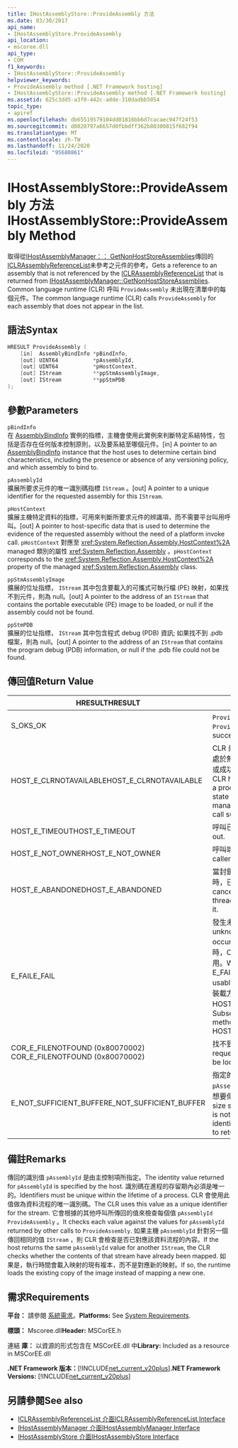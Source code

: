```yaml
---
title: IHostAssemblyStore::ProvideAssembly 方法
ms.date: 03/30/2017
api_name:
- IHostAssemblyStore.ProvideAssembly
api_location:
- mscoree.dll
api_type:
- COM
f1_keywords:
- IHostAssemblyStore::ProvideAssembly
helpviewer_keywords:
- ProvideAssembly method [.NET Framework hosting]
- IHostAssemblyStore::ProvideAssembly method [.NET Framework hosting]
ms.assetid: 625c3dd5-a3f0-442c-adde-310dadbb5054
topic_type:
- apiref
ms.openlocfilehash: db65519579104dd01816bb6d7cacaec947f24f53
ms.sourcegitcommit: d8020797a6657d0fbbdff362b80300815f682f94
ms.translationtype: MT
ms.contentlocale: zh-TW
ms.lasthandoff: 11/24/2020
ms.locfileid: "95680861"
---
```

# <a name="ihostassemblystoreprovideassembly-method"></a><span data-ttu-id="8b8d4-102">IHostAssemblyStore::ProvideAssembly 方法</span><span class="sxs-lookup"><span data-stu-id="8b8d4-102">IHostAssemblyStore::ProvideAssembly Method</span></span>

<span data-ttu-id="8b8d4-103">取得從[IHostAssemblyManager：： GetNonHostStoreAssemblies](ihostassemblymanager-getnonhoststoreassemblies-method.md)傳回的[ICLRAssemblyReferenceList](iclrassemblyreferencelist-interface.md)未參考之元件的參考。</span><span class="sxs-lookup"><span data-stu-id="8b8d4-103">Gets a reference to an assembly that is not referenced by the [ICLRAssemblyReferenceList](iclrassemblyreferencelist-interface.md) that is returned from [IHostAssemblyManager::GetNonHostStoreAssemblies](ihostassemblymanager-getnonhoststoreassemblies-method.md).</span></span> <span data-ttu-id="8b8d4-104">Common language runtime (CLR) 呼叫 `ProvideAssembly` 未出現在清單中的每個元件。</span><span class="sxs-lookup"><span data-stu-id="8b8d4-104">The common language runtime (CLR) calls `ProvideAssembly` for each assembly that does not appear in the list.</span></span>  
  
## <a name="syntax"></a><span data-ttu-id="8b8d4-105">語法</span><span class="sxs-lookup"><span data-stu-id="8b8d4-105">Syntax</span></span>  
  
```cpp  
HRESULT ProvideAssembly (  
    [in]  AssemblyBindInfo *pBindInfo,  
    [out] UINT64           *pAssemblyId,  
    [out] UINT64           *pHostContext,  
    [out] IStream          **ppStmAssemblyImage,  
    [out] IStream          **ppStmPDB  
);  
```  
  
## <a name="parameters"></a><span data-ttu-id="8b8d4-106">參數</span><span class="sxs-lookup"><span data-stu-id="8b8d4-106">Parameters</span></span>  

 `pBindInfo`  
 <span data-ttu-id="8b8d4-107">在 [AssemblyBindInfo](assemblybindinfo-structure.md) 實例的指標，主機會使用此實例來判斷特定系結特性，包括是否存在任何版本控制原則，以及要系結至哪個元件。</span><span class="sxs-lookup"><span data-stu-id="8b8d4-107">[in] A pointer to an [AssemblyBindInfo](assemblybindinfo-structure.md) instance that the host uses to determine certain bind characteristics, including the presence or absence of any versioning policy, and which assembly to bind to.</span></span>  
  
 `pAssemblyId`  
 <span data-ttu-id="8b8d4-108">擴展所要求元件的唯一識別碼指標 `IStream` 。</span><span class="sxs-lookup"><span data-stu-id="8b8d4-108">[out] A pointer to a unique identifier for the requested assembly for this `IStream`.</span></span>  
  
 `pHostContext`  
 <span data-ttu-id="8b8d4-109">擴展主機特定資料的指標，可用來判斷所要求元件的辨識項，而不需要平台叫用呼叫。</span><span class="sxs-lookup"><span data-stu-id="8b8d4-109">[out] A pointer to host-specific data that is used to determine the evidence of the requested assembly without the need of a platform invoke call.</span></span> <span data-ttu-id="8b8d4-110">`pHostContext` 對應至 <xref:System.Reflection.Assembly.HostContext%2A> managed 類別的屬性 <xref:System.Reflection.Assembly> 。</span><span class="sxs-lookup"><span data-stu-id="8b8d4-110">`pHostContext` corresponds to the <xref:System.Reflection.Assembly.HostContext%2A> property of the managed <xref:System.Reflection.Assembly> class.</span></span>  
  
 `ppStmAssemblyImage`  
 <span data-ttu-id="8b8d4-111">擴展的位址指標， `IStream` 其中包含要載入的可攜式可執行檔 (PE) 映射，如果找不到元件，則為 null。</span><span class="sxs-lookup"><span data-stu-id="8b8d4-111">[out] A pointer to the address of an `IStream` that contains the portable executable (PE) image to be loaded, or null if the assembly could not be found.</span></span>  
  
 `ppStmPDB`  
 <span data-ttu-id="8b8d4-112">擴展的位址指標， `IStream` 其中包含程式 debug (PDB) 資訊; 如果找不到 .pdb 檔案，則為 null。</span><span class="sxs-lookup"><span data-stu-id="8b8d4-112">[out] A pointer to the address of an `IStream` that contains the program debug (PDB) information, or null if the .pdb file could not be found.</span></span>  
  
## <a name="return-value"></a><span data-ttu-id="8b8d4-113">傳回值</span><span class="sxs-lookup"><span data-stu-id="8b8d4-113">Return Value</span></span>  
  
|<span data-ttu-id="8b8d4-114">HRESULT</span><span class="sxs-lookup"><span data-stu-id="8b8d4-114">HRESULT</span></span>|<span data-ttu-id="8b8d4-115">描述</span><span class="sxs-lookup"><span data-stu-id="8b8d4-115">Description</span></span>|  
|-------------|-----------------|  
|<span data-ttu-id="8b8d4-116">S_OK</span><span class="sxs-lookup"><span data-stu-id="8b8d4-116">S_OK</span></span>|<span data-ttu-id="8b8d4-117">`ProvideAssembly` 傳回成功。</span><span class="sxs-lookup"><span data-stu-id="8b8d4-117">`ProvideAssembly` returned successfully.</span></span>|  
|<span data-ttu-id="8b8d4-118">HOST_E_CLRNOTAVAILABLE</span><span class="sxs-lookup"><span data-stu-id="8b8d4-118">HOST_E_CLRNOTAVAILABLE</span></span>|<span data-ttu-id="8b8d4-119">CLR 尚未載入至進程，或 CLR 處於無法執行 managed 程式碼或成功處理呼叫的狀態。</span><span class="sxs-lookup"><span data-stu-id="8b8d4-119">The CLR has not been loaded into a process, or the CLR is in a state in which it cannot run managed code or process the call successfully.</span></span>|  
|<span data-ttu-id="8b8d4-120">HOST_E_TIMEOUT</span><span class="sxs-lookup"><span data-stu-id="8b8d4-120">HOST_E_TIMEOUT</span></span>|<span data-ttu-id="8b8d4-121">呼叫已超時。</span><span class="sxs-lookup"><span data-stu-id="8b8d4-121">The call timed out.</span></span>|  
|<span data-ttu-id="8b8d4-122">HOST_E_NOT_OWNER</span><span class="sxs-lookup"><span data-stu-id="8b8d4-122">HOST_E_NOT_OWNER</span></span>|<span data-ttu-id="8b8d4-123">呼叫端沒有擁有鎖定。</span><span class="sxs-lookup"><span data-stu-id="8b8d4-123">The caller does not own the lock.</span></span>|  
|<span data-ttu-id="8b8d4-124">HOST_E_ABANDONED</span><span class="sxs-lookup"><span data-stu-id="8b8d4-124">HOST_E_ABANDONED</span></span>|<span data-ttu-id="8b8d4-125">當封鎖的執行緒或光纖正在等候時，已取消事件。</span><span class="sxs-lookup"><span data-stu-id="8b8d4-125">An event was canceled while a blocked thread or fiber was waiting on it.</span></span>|  
|<span data-ttu-id="8b8d4-126">E_FAIL</span><span class="sxs-lookup"><span data-stu-id="8b8d4-126">E_FAIL</span></span>|<span data-ttu-id="8b8d4-127">發生未知的嚴重失敗。</span><span class="sxs-lookup"><span data-stu-id="8b8d4-127">An unknown catastrophic failure occurred.</span></span> <span data-ttu-id="8b8d4-128">當方法傳回 E_FAIL 時，CLR 在進程內將無法再使用。</span><span class="sxs-lookup"><span data-stu-id="8b8d4-128">When a method returns E_FAIL, the CLR is no longer usable within the process.</span></span> <span data-ttu-id="8b8d4-129">對裝載方法的後續呼叫會傳回 HOST_E_CLRNOTAVAILABLE。</span><span class="sxs-lookup"><span data-stu-id="8b8d4-129">Subsequent calls to hosting methods return HOST_E_CLRNOTAVAILABLE.</span></span>|  
|<span data-ttu-id="8b8d4-130">COR_E_FILENOTFOUND (0x80070002) </span><span class="sxs-lookup"><span data-stu-id="8b8d4-130">COR_E_FILENOTFOUND (0x80070002)</span></span>|<span data-ttu-id="8b8d4-131">找不到要求的元件。</span><span class="sxs-lookup"><span data-stu-id="8b8d4-131">The requested assembly could not be located.</span></span>|  
|<span data-ttu-id="8b8d4-132">E_NOT_SUFFICIENT_BUFFER</span><span class="sxs-lookup"><span data-stu-id="8b8d4-132">E_NOT_SUFFICIENT_BUFFER</span></span>|<span data-ttu-id="8b8d4-133">指定的緩衝區大小不夠 `pAssemblyId` 大，無法容納主機想要傳回的識別碼。</span><span class="sxs-lookup"><span data-stu-id="8b8d4-133">The buffer size specified by `pAssemblyId` is not large enough to hold the identifier that the host wants to return.</span></span>|  
  
## <a name="remarks"></a><span data-ttu-id="8b8d4-134">備註</span><span class="sxs-lookup"><span data-stu-id="8b8d4-134">Remarks</span></span>  

 <span data-ttu-id="8b8d4-135">傳回的識別值 `pAssemblyId` 是由主控制項所指定。</span><span class="sxs-lookup"><span data-stu-id="8b8d4-135">The identity value returned for `pAssemblyId` is specified by the host.</span></span> <span data-ttu-id="8b8d4-136">識別碼在進程的存留期內必須是唯一的。</span><span class="sxs-lookup"><span data-stu-id="8b8d4-136">Identifiers must be unique within the lifetime of a process.</span></span> <span data-ttu-id="8b8d4-137">CLR 會使用此值做為資料流程的唯一識別碼。</span><span class="sxs-lookup"><span data-stu-id="8b8d4-137">The CLR uses this value as a unique identifier for the stream.</span></span> <span data-ttu-id="8b8d4-138">它會根據的其他呼叫所傳回的值來檢查每個值 `pAssemblyId` `ProvideAssembly` 。</span><span class="sxs-lookup"><span data-stu-id="8b8d4-138">It checks each value against the values for `pAssemblyId` returned by other calls to `ProvideAssembly`.</span></span> <span data-ttu-id="8b8d4-139">如果主機 `pAssemblyId` 針對另一個傳回相同的值 `IStream` ，則 CLR 會檢查是否已對應該資料流程的內容。</span><span class="sxs-lookup"><span data-stu-id="8b8d4-139">If the host returns the same `pAssemblyId` value for another `IStream`, the CLR checks whether the contents of that stream have already been mapped.</span></span> <span data-ttu-id="8b8d4-140">如果是，執行時間會載入映射的現有複本，而不是對應新的映射。</span><span class="sxs-lookup"><span data-stu-id="8b8d4-140">If so, the runtime loads the existing copy of the image instead of mapping a new one.</span></span>  
  
## <a name="requirements"></a><span data-ttu-id="8b8d4-141">需求</span><span class="sxs-lookup"><span data-stu-id="8b8d4-141">Requirements</span></span>  

 <span data-ttu-id="8b8d4-142">**平台：** 請參閱 [系統需求](../../get-started/system-requirements.md)。</span><span class="sxs-lookup"><span data-stu-id="8b8d4-142">**Platforms:** See [System Requirements](../../get-started/system-requirements.md).</span></span>  
  
 <span data-ttu-id="8b8d4-143">**標頭：** Mscoree.dll</span><span class="sxs-lookup"><span data-stu-id="8b8d4-143">**Header:** MSCorEE.h</span></span>  
  
 <span data-ttu-id="8b8d4-144">連結 **庫：** 以資源的形式包含在 MSCorEE.dll 中</span><span class="sxs-lookup"><span data-stu-id="8b8d4-144">**Library:** Included as a resource in MSCorEE.dll</span></span>  
  
 <span data-ttu-id="8b8d4-145">**.NET Framework 版本：**[!INCLUDE[net_current_v20plus](../../../../includes/net-current-v20plus-md.md)]</span><span class="sxs-lookup"><span data-stu-id="8b8d4-145">**.NET Framework Versions:** [!INCLUDE[net_current_v20plus](../../../../includes/net-current-v20plus-md.md)]</span></span>  
  
## <a name="see-also"></a><span data-ttu-id="8b8d4-146">另請參閱</span><span class="sxs-lookup"><span data-stu-id="8b8d4-146">See also</span></span>

- [<span data-ttu-id="8b8d4-147">ICLRAssemblyReferenceList 介面</span><span class="sxs-lookup"><span data-stu-id="8b8d4-147">ICLRAssemblyReferenceList Interface</span></span>](iclrassemblyreferencelist-interface.md)
- [<span data-ttu-id="8b8d4-148">IHostAssemblyManager 介面</span><span class="sxs-lookup"><span data-stu-id="8b8d4-148">IHostAssemblyManager Interface</span></span>](ihostassemblymanager-interface.md)
- [<span data-ttu-id="8b8d4-149">IHostAssemblyStore 介面</span><span class="sxs-lookup"><span data-stu-id="8b8d4-149">IHostAssemblyStore Interface</span></span>](ihostassemblystore-interface.md)
